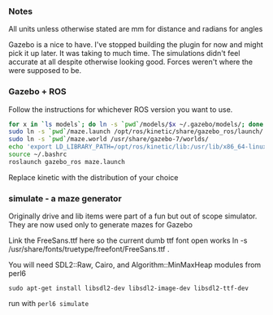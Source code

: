 ### Notes

All units unless otherwise stated are mm for distance and radians for angles

Gazebo is a nice to have.  I've stopped building the plugin for now and might pick it up later.  It was taking to much time.  The simulations didn't feel accurate at all despite otherwise looking good.  Forces weren't where the were supposed to be.

### Gazebo + ROS

Follow the instructions for whichever ROS version you want to use.
```bash
for x in `ls models`; do ln -s `pwd`/models/$x ~/.gazebo/models/; done
sudo ln -s `pwd`/maze.launch /opt/ros/kinetic/share/gazebo_ros/launch/
sudo ln -s `pwd`/maze.world /usr/share/gazebo-7/worlds/
echo 'export LD_LIBRARY_PATH=/opt/ros/kinetic/lib:/usr/lib/x86_64-linux-gnu/gazebo-7/plugins' >> ~/.bashrc
source ~/.bashrc
roslaunch gazebo_ros maze.launch
```
Replace kinetic with the distribution of your choice

### simulate - a maze generator

Originally drive and lib items were part of a fun but out of scope simulator.  They are now used only to generate mazes for Gazebo

Link the FreeSans.ttf here so the current dumb ttf font open works
    ln -s /usr/share/fonts/truetype/freefont/FreeSans.ttf .

You will need SDL2::Raw, Cairo, and Algorithm::MinMaxHeap modules from perl6

    sudo apt-get install libsdl2-dev libsdl2-image-dev libsdl2-ttf-dev

run with `perl6 simulate`
